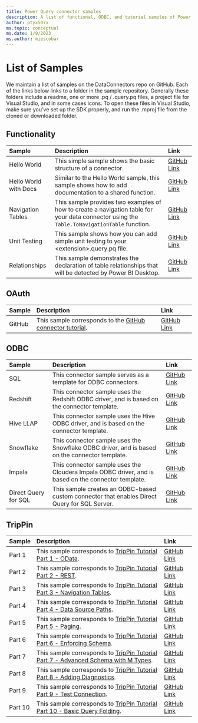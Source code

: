 ```yaml
---
title: Power Query connector samples
description: A list of functional, ODBC, and tutorial samples of Power Query connectors
author: ptyx507x
ms.topic: conceptual
ms.date: 1/9/2023
ms.author: miescobar
---
```


# List of Samples

We maintain a list of samples on the DataConnectors repo on GitHub. Each of the links below links to a folder in the sample repository. Generally these folders include a readme, one or more .pq / .query.pq files, a project file for Visual Studio, and in some cases icons. To open these files in Visual Studio, make sure you've set up the SDK properly, and run the .mproj file from the cloned or downloaded folder.

## Functionality


| Sample | Description | Link |
| :--- | :--- | :------------------------------------------- |
| Hello World | This simple sample shows the basic structure of a connector. | [GitHub Link](https://github.com/Microsoft/DataConnectors/tree/master/samples/HelloWorld) |
| Hello World with Docs | Similar to the Hello World sample, this sample shows how to add documentation to a shared function. | [GitHub Link](https://github.com/Microsoft/DataConnectors/tree/master/samples/HelloWorldWithDocs) |
| Navigation Tables | This sample provides two examples of how to create a navigation table for your data connector using the `Table.ToNavigationTable` function. | [GitHub Link](https://github.com/Microsoft/DataConnectors/tree/master/samples/NavigationTable) |
| Unit Testing | This sample shows how you can add simple unit testing to your \<extension>\.query.pq file. | [GitHub Link](https://github.com/Microsoft/DataConnectors/tree/master/samples/UnitTesting) |
| Relationships | This sample demonstrates the declaration of table relationships that will be detected by Power BI Desktop. | [GitHub Link](https://github.com/Microsoft/DataConnectors/tree/master/samples/Relationships) |
  
## OAuth

| Sample | Description | Link |
| :--- | :--- | :--- |
| GitHub | This sample corresponds to the [GitHub connector tutorial](samples/github/readme.md). | [GitHub Link](https://github.com/Microsoft/DataConnectors/tree/master/samples/Github) |

## ODBC

| Sample | Description | Link |
| :--- | :--- | :--- |
| SQL | This connector sample serves as a template for ODBC connectors. | [GitHub Link](https://github.com/Microsoft/DataConnectors/tree/master/samples/ODBC/SqlODBC) |
| Redshift | This connector sample uses the Redshift ODBC driver, and is based on the connector template. | [GitHub Link](https://github.com/Microsoft/DataConnectors/tree/master/samples/ODBC/RedshiftODBC) |
| Hive LLAP | This connector sample uses the Hive ODBC driver, and is based on the connector template. | [GitHub Link](https://github.com/Microsoft/DataConnectors/tree/master/samples/ODBC/HiveSample) |
| Snowflake | This connector sample uses the Snowflake ODBC driver, and is based on the connector template. | [GitHub Link](https://github.com/Microsoft/DataConnectors/tree/master/samples/ODBC/SnowflakeODBC) |
| Impala | This connector sample uses the Cloudera Impala ODBC driver, and is based on the connector template. | [GitHub Link](https://github.com/Microsoft/DataConnectors/tree/master/samples/ODBC/ImpalaODBC)
| Direct Query for SQL | This sample creates an ODBC-based custom connector that enables Direct Query for SQL Server. | [GitHub Link](https://github.com/Microsoft/DataConnectors/tree/master/samples/DirectQueryForSQL) |

## TripPin

| Sample | Description | Link |
| :--- | :--- | :--- |
| Part 1 | This sample corresponds to [TripPin Tutorial Part 1 - OData](samples/trippin/1-odata/readme.md). | [GitHub Link](https://github.com/Microsoft/DataConnectors/tree/master/samples/TripPin/1-OData) |
| Part 2 | This sample corresponds to [TripPin Tutorial Part 2 - REST](samples/trippin/2-rest/readme.md). | [GitHub Link](https://github.com/Microsoft/DataConnectors/tree/master/samples/TripPin/2-Rest) |
| Part 3 | This sample corresponds to [TripPin Tutorial Part 3 - Navigation Tables](samples/trippin/3-navtables/readme.md). | [GitHub Link](https://github.com/Microsoft/DataConnectors/tree/master/samples/TripPin/3-NavTables) |
| Part 4 | This sample corresponds to [TripPin Tutorial Part 4 - Data Source Paths](samples/trippin/4-paths/readme.md). | [GitHub Link](https://github.com/Microsoft/DataConnectors/tree/master/samples/TripPin/4-Paths) |
| Part 5 | This sample corresponds to [TripPin Tutorial Part 5 - Paging](samples/trippin/5-paging/readme.md). | [GitHub Link](https://github.com/Microsoft/DataConnectors/tree/master/samples/TripPin/5-Paging) |
| Part 6 | This sample corresponds to [TripPin Tutorial Part 6 - Enforcing Schema](samples/trippin/6-schema/readme.md). | [GitHub Link](https://github.com/Microsoft/DataConnectors/tree/master/samples/TripPin/6-Schema) |
| Part 7 | This sample corresponds to [TripPin Tutorial Part 7 - Advanced Schema with M Types](samples/trippin/7-advancedschema/readme.md). | [GitHub Link](https://github.com/Microsoft/DataConnectors/tree/master/samples/TripPin/7-AdvancedSchema) |
| Part 8 | This sample corresponds to [TripPin Tutorial Part 8 - Adding Diagnostics](samples/trippin/8-diagnostics/readme.md). | [GitHub Link](https://github.com/Microsoft/DataConnectors/tree/master/samples/TripPin/8-Diagnostics) |
| Part 9 | This sample corresponds to [TripPin Tutorial Part 9 - Test Connection](samples/trippin/9-testconnection/readme.md). | [GitHub Link](https://github.com/Microsoft/DataConnectors/tree/master/samples/TripPin/9-TestConnection) |
| Part 10 | This sample corresponds to [TripPin Tutorial Part 10 - Basic Query Folding](samples/trippin/10-tableview1/readme.md). | [GitHub Link](https://github.com/Microsoft/DataConnectors/tree/master/samples/TripPin/10-TableView1) |
